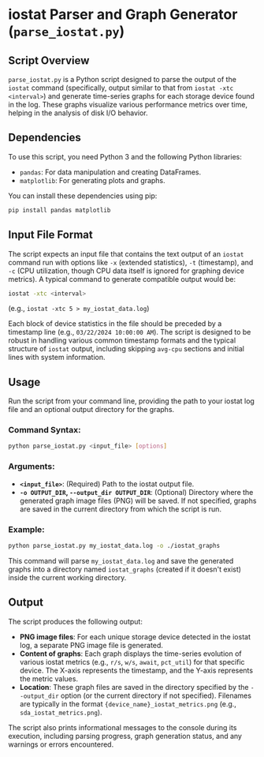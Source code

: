 # iostat Parser and Graph Generator (`parse_iostat.py`)

## Script Overview

`parse_iostat.py` is a Python script designed to parse the output of the `iostat` command (specifically, output similar to that from `iostat -xtc <interval>`) and generate time-series graphs for each storage device found in the log. These graphs visualize various performance metrics over time, helping in the analysis of disk I/O behavior.

## Dependencies

To use this script, you need Python 3 and the following Python libraries:

*   `pandas`: For data manipulation and creating DataFrames.
*   `matplotlib`: For generating plots and graphs.

You can install these dependencies using pip:
```bash
pip install pandas matplotlib
```

## Input File Format

The script expects an input file that contains the text output of an `iostat` command run with options like `-x` (extended statistics), `-t` (timestamp), and `-c` (CPU utilization, though CPU data itself is ignored for graphing device metrics). A typical command to generate compatible output would be:

```bash
iostat -xtc <interval>
```
(e.g., `iostat -xtc 5 > my_iostat_data.log`)

Each block of device statistics in the file should be preceded by a timestamp line (e.g., `03/22/2024 10:00:00 AM`). The script is designed to be robust in handling various common timestamp formats and the typical structure of `iostat` output, including skipping `avg-cpu` sections and initial lines with system information.

## Usage

Run the script from your command line, providing the path to your iostat log file and an optional output directory for the graphs.

### Command Syntax:
```bash
python parse_iostat.py <input_file> [options]
```

### Arguments:

*   **`<input_file>`**: (Required) Path to the iostat output file.
*   **`-o OUTPUT_DIR`, `--output_dir OUTPUT_DIR`**: (Optional) Directory where the generated graph image files (PNG) will be saved. If not specified, graphs are saved in the current directory from which the script is run.

### Example:
```bash
python parse_iostat.py my_iostat_data.log -o ./iostat_graphs
```
This command will parse `my_iostat_data.log` and save the generated graphs into a directory named `iostat_graphs` (created if it doesn't exist) inside the current working directory.

## Output

The script produces the following output:

*   **PNG image files**: For each unique storage device detected in the iostat log, a separate PNG image file is generated.
*   **Content of graphs**: Each graph displays the time-series evolution of various iostat metrics (e.g., `r/s`, `w/s`, `await`, `pct_util`) for that specific device. The X-axis represents the timestamp, and the Y-axis represents the metric values.
*   **Location**: These graph files are saved in the directory specified by the `--output_dir` option (or the current directory if not specified). Filenames are typically in the format `{device_name}_iostat_metrics.png` (e.g., `sda_iostat_metrics.png`).

The script also prints informational messages to the console during its execution, including parsing progress, graph generation status, and any warnings or errors encountered.
